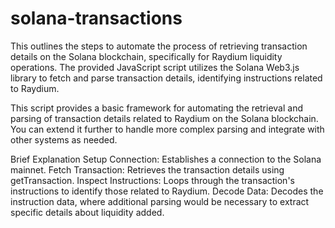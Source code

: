 # solana-transactions
This outlines the steps to automate the process of retrieving transaction details on the Solana blockchain, specifically for Raydium liquidity operations. The provided JavaScript script utilizes the Solana Web3.js library to fetch and parse transaction details, identifying instructions related to Raydium.

This script provides a basic framework for automating the retrieval and parsing of transaction details related to Raydium on the Solana blockchain. You can extend it further to handle more complex parsing and integrate with other systems as needed.

  Brief Explanation
Setup Connection: Establishes a connection to the Solana mainnet.
Fetch Transaction: Retrieves the transaction details using getTransaction.
Inspect Instructions: Loops through the transaction's instructions to identify those related to Raydium.
Decode Data: Decodes the instruction data, where additional parsing would be necessary to extract specific details about liquidity added.
